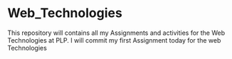 # Web_Technologies
This repository will contains all my Assignments and activities for the Web Technologies at PLP.
I will commit my first Assignment today for the web Technologies
